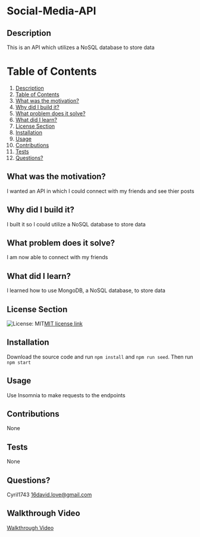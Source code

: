 # Social-Media-API
  ## Description
  This is an API which utilizes a NoSQL database to store data
  # Table of Contents
  1. [Description](#description)
  2. [Table of Contents](#table-of-contents)
  3. [What was the motivation?](#what-was-the-motivation)
  4. [Why did I build it?](#why-did-i-build-it)
  5. [What problem does it solve?](#what-problem-does-it-solve)
  6. [What did I learn?](#what-did-i-learn)
  7. [License Section](#license-section)
  8. [Installation](#installation)
  9. [Usage](#usage)
  10. [Contributions](#contributions)
  11. [Tests](#tests)
  12. [Questions?](#questions)
  ## What was the motivation?
  I wanted an API in which I could connect with my friends and see thier posts
  ## Why did I build it?
  I built it so I could utilize a NoSQL database to store data
  ## What problem does it solve?
  I am now able to connect with my friends
  ## What did I learn?
  I learned how to use MongoDB, a NoSQL database, to store data
  ## License Section
  ![License: MIT](https://img.shields.io/badge/License-MIT-yellow.svg)[MIT license link](https://opensource.org/licenses/MIT)
  ## Installation
  Download the source code and run `npm install` and `npm run seed`. Then run `npm start`
  ## Usage
  Use Insomnia to make requests to the endpoints
  ## Contributions
  None 
  ## Tests
  None
  ## Questions?
  Cyril1743
  16david.love@gmail.com
  ## Walkthrough Video
  [Walkthrough Video](https://drive.google.com/file/d/1drHa-GzKg6Y5l2HqXKlnzs3J21b_Ts4L/view)
